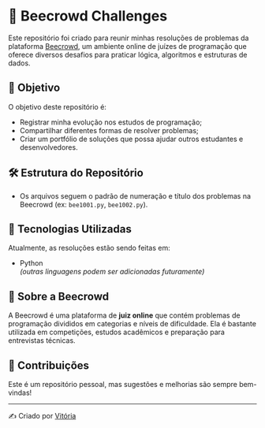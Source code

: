 # 🐝 Beecrowd Challenges

Este repositório foi criado para reunir minhas resoluções de problemas da plataforma [Beecrowd](https://www.beecrowd.com.br/), um ambiente online de juízes de programação que oferece diversos desafios para praticar lógica, algoritmos e estruturas de dados.

## 📌 Objetivo
O objetivo deste repositório é:
- Registrar minha evolução nos estudos de programação;
- Compartilhar diferentes formas de resolver problemas;
- Criar um portfólio de soluções que possa ajudar outros estudantes e desenvolvedores.

## 🛠️ Estrutura do Repositório
- Os arquivos seguem o padrão de numeração e título dos problemas na Beecrowd (ex: `bee1001.py`, `bee1002.py`).

## 🚀 Tecnologias Utilizadas
Atualmente, as resoluções estão sendo feitas em:
- Python  
*(outras linguagens podem ser adicionadas futuramente)*

## 📖 Sobre a Beecrowd
A Beecrowd é uma plataforma de **juiz online** que contém problemas de programação divididos em categorias e níveis de dificuldade. Ela é bastante utilizada em competições, estudos acadêmicos e preparação para entrevistas técnicas.

## 🤝 Contribuições
Este é um repositório pessoal, mas sugestões e melhorias são sempre bem-vindas!  

---
✍️ Criado por [Vitória](https://github.com/VrBnDev)  
